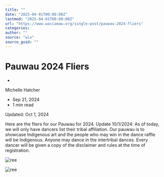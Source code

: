 ```yaml
---
title: ""
date: "2025-04-01T00:00:00Z"
lastmod: "2025-04-01T00:00:00Z"
url: "https://www.waccamaw.org/single-post/pauwau-2024-fliers"
categories:
author: ""
source: "wix"
source_guid: ""
---
```


# Pauwau 2024 Fliers

-

Michelle Hatcher
- Sep 21, 2024
- 1 min read

Updated: Oct 1, 2024

Here are the fliers for our Pauwau for 2024. Update 10/1/2024: As of today, we will only have dancers list their tribal affiliation. Our pauwau is to showcase Indigenous art and the people who may win in the dance raffle will be Indigenous. Anyone may dance in the intertribal dances. Every dancer will be given a copy of the disclaimer and rules at the time of registration.

![ree](https://static.wixstatic.com/media/98a108_1fc50468d2f34ae5861d2a806198df78~mv2.jpg/v1/fill/w_130,h_104,al_c,q_80,usm_0.66_1.00_0.01,blur_2,enc_avif,quality_auto/98a108_1fc50468d2f34ae5861d2a806198df78~mv2.jpg)

![ree](https://static.wixstatic.com/media/98a108_356efe59d8144e2a90d98850c485824b~mv2.jpg/v1/fill/w_104,h_130,al_c,q_80,usm_0.66_1.00_0.01,blur_2,enc_avif,quality_auto/98a108_356efe59d8144e2a90d98850c485824b~mv2.jpg)

